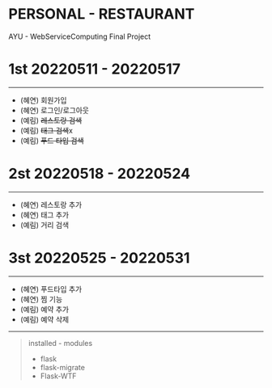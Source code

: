 # PERSONAL - RESTAURANT
AYU - WebServiceComputing Final Project

# 1st 20220511 - 20220517
---

- (혜연) 회원가입
- (혜연) 로그인/로그아웃
- (예림) ~~레스토랑 검색~~
- (예림) ~~태그 검색~~x
- (예림) ~~푸드 타입 검색~~

# 2st 20220518 - 20220524
---

- (혜연) 레스토랑 추가
- (혜연) 태그 추가
- (예림) 거리 검색



# 3st 20220525 - 20220531
---

- (혜연) 푸드타입 추가
- (혜연) 찜 기능
- (예림) 예약 추가
- (예림) 예약 삭제


---
> installed - modules
> - flask
> - flask-migrate
> - Flask-WTF
